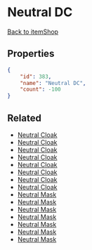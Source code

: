 # Neutral DC

<no description available>

[Back to itemShop](../item-shops.md)

## Properties

```json
{
    "id": 383,
    "name": "Neutral DC",
    "count": -100
}
```

## Related

- [Neutral Cloak](../items/10937-neutral-cloak.md)
- [Neutral Cloak](../items/10938-neutral-cloak.md)
- [Neutral Cloak](../items/10939-neutral-cloak.md)
- [Neutral Cloak](../items/10940-neutral-cloak.md)
- [Neutral Cloak](../items/10941-neutral-cloak.md)
- [Neutral Cloak](../items/10942-neutral-cloak.md)
- [Neutral Cloak](../items/10943-neutral-cloak.md)
- [Neutral Cloak](../items/10944-neutral-cloak.md)
- [Neutral Mask](../items/10980-neutral-mask.md)
- [Neutral Mask](../items/10981-neutral-mask.md)
- [Neutral Mask](../items/10982-neutral-mask.md)
- [Neutral Mask](../items/10983-neutral-mask.md)
- [Neutral Mask](../items/10984-neutral-mask.md)
- [Neutral Mask](../items/10985-neutral-mask.md)
- [Neutral Mask](../items/10986-neutral-mask.md)

